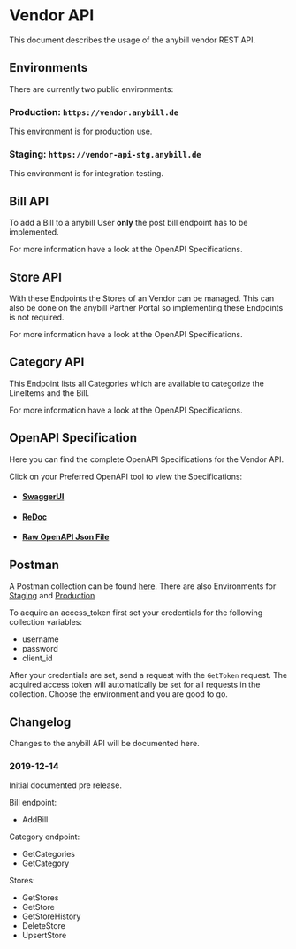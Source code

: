 # Vendor API
This document describes the usage of the anybill vendor REST API.

## Environments
There are currently two public environments:

### Production: `https://vendor.anybill.de`
This environment is for production use.

### Staging: `https://vendor-api-stg.anybill.de`
This environment is for integration testing.

## Bill API
<p>
  To add a Bill to a anybill User <b>only</b> the post bill endpoint has to be implemented.
</p>
<p>
  For more information have a look at the OpenAPI Specifications.
</p>

## Store API
<p>
  With these Endpoints the Stores of an Vendor can be managed.
  This can also be done on the anybill Partner Portal so implementing these Endpoints is not required.
</p>
<p>
  For more information have a look at the OpenAPI Specifications.
</p>

## Category API
<p>
  This Endpoint lists all Categories which are available to categorize the LineItems and the Bill.
</p>
<p>
  For more information have a look at the OpenAPI Specifications.
</p>

## OpenAPI Specification
<p>
  Here you can find the complete OpenAPI Specifications for the Vendor API.
</p>
<p>
  Click on your Preferred OpenAPI tool to view the Specifications:
</p>

- #### [SwaggerUI](https://vendor-api-stg.anybill.de/index.html)
- #### [ReDoc](https://redocly.github.io/redoc/?url=https://vendor-api-stg.anybill.de/swagger/v1/swagger.json)
- #### [Raw OpenAPI Json File](https://vendor-api-stg.anybill.de/swagger/v1/swagger.json)

## Postman
A Postman collection can be found [here](./Postman/Anybill%20Vendor%20Api.postman_collection.json).
There are also Environments for [Staging](./Postman/Environments/Anybill%20VendorApi%20Staging.postman_environment.json) and [Production](./Postman/Environments/Anybill%20VendorApi%20Production.postman_environment.json)

To acquire an access_token first set your credentials for the following collection variables:
- username
- password
- client_id

After your credentials are set, send a request with the `GetToken` request. The acquired access token will automatically be set for all requests in the collection. Choose the environment and you are good to go. 

## Changelog
Changes to the anybill API will be documented here.

### 2019-12-14
Initial documented pre release.

Bill endpoint:
- AddBill

Category endpoint:
- GetCategories
- GetCategory

Stores:
- GetStores
- GetStore
- GetStoreHistory
- DeleteStore
- UpsertStore
